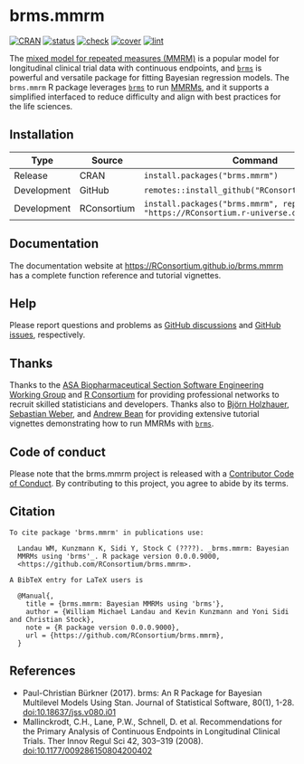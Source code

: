 
# brms.mmrm

[![CRAN](https://www.r-pkg.org/badges/version/brms.mmrm)](https://CRAN.R-project.org/package=brms.mmrm)
[![status](https://www.repostatus.org/badges/latest/WIP.svg)](https://www.repostatus.org/#WIP)
[![check](https://github.com/RConsortium/brms.mmrm/workflows/check/badge.svg)](https://github.com/RConsortium/brms.mmrm/actions?query=workflow%3Acheck)
[![cover](https://github.com/RConsortium/brms.mmrm/workflows/cover/badge.svg)](https://github.com/RConsortium/brms.mmrm/actions?query=workflow%3Acover)
[![lint](https://github.com/RConsortium/brms.mmrm/workflows/lint/badge.svg)](https://github.com/RConsortium/brms.mmrm/actions?query=workflow%3Alint)

The [mixed model for repeated measures
(MMRM)](https://link.springer.com/article/10.1177/009286150804200402) is
a popular model for longitudinal clinical trial data with continuous
endpoints, and [`brms`](https://paul-buerkner.github.io/brms/) is
powerful and versatile package for fitting Bayesian regression models.
The `brms.mmrm` R package leverages
[`brms`](https://paul-buerkner.github.io/brms/) to run
[MMRMs](https://link.springer.com/article/10.1177/009286150804200402),
and it supports a simplified interfaced to reduce difficulty and align
with best practices for the life sciences.

## Installation

| Type        | Source      | Command                                                                       |
|-------------|-------------|-------------------------------------------------------------------------------|
| Release     | CRAN        | `install.packages("brms.mmrm")`                                               |
| Development | GitHub      | `remotes::install_github("RConsortium/brms.mmrm")`                            |
| Development | RConsortium | `install.packages("brms.mmrm", repos = "https://RConsortium.r-universe.dev")` |

## Documentation

The documentation website at <https://RConsortium.github.io/brms.mmrm>
has a complete function reference and tutorial vignettes.

## Help

Please report questions and problems as [GitHub
discussions](https://github.com/RConsortium/brms.mmrm) and [GitHub
issues](https://github.com/RConsortium/brms.mmrm), respectively.

## Thanks

Thanks to the [ASA Biopharmaceutical Section Software Engineering
Working Group](https://rconsortium.github.io/asa-biop-swe-wg/) and [R
Consortium](https://www.r-consortium.org/) for providing professional
networks to recruit skilled statisticians and developers. Thanks also to
[Björn Holzhauer](https://github.com/bjoernholzhauer), [Sebastian
Weber](https://github.com/weberse2), and [Andrew
Bean](https://github.com/andrew-bean) for providing extensive tutorial
vignettes demonstrating how to run MMRMs with
[`brms`](https://paul-buerkner.github.io/brms/).

## Code of conduct

Please note that the brms.mmrm project is released with a [Contributor
Code of
Conduct](https://contributor-covenant.org/version/2/1/CODE_OF_CONDUCT.html).
By contributing to this project, you agree to abide by its terms.

## Citation

    To cite package 'brms.mmrm' in publications use:

      Landau WM, Kunzmann K, Sidi Y, Stock C (????). _brms.mmrm: Bayesian
      MMRMs using 'brms'_. R package version 0.0.0.9000,
      <https://github.com/RConsortium/brms.mmrm>.

    A BibTeX entry for LaTeX users is

      @Manual{,
        title = {brms.mmrm: Bayesian MMRMs using 'brms'},
        author = {William Michael Landau and Kevin Kunzmann and Yoni Sidi and Christian Stock},
        note = {R package version 0.0.0.9000},
        url = {https://github.com/RConsortium/brms.mmrm},
      }

## References

- Paul-Christian Bürkner (2017). brms: An R Package for Bayesian
  Multilevel Models Using Stan. Journal of Statistical Software, 80(1),
  1-28. <doi:10.18637/jss.v080.i01>
- Mallinckrodt, C.H., Lane, P.W., Schnell, D. et al. Recommendations for
  the Primary Analysis of Continuous Endpoints in Longitudinal Clinical
  Trials. Ther Innov Regul Sci 42, 303–319 (2008).
  <doi:10.1177/009286150804200402>
